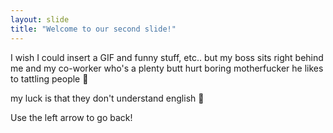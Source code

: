 ```yaml
---
layout: slide
title: "Welcome to our second slide!"
---
```

I wish I could insert a GIF and funny stuff, etc..
but my boss sits right behind me 
and my co-worker who's a plenty butt hurt boring motherfucker
he likes to tattling people 😤

my luck is that they don't understand english 🤪

Use the left arrow to go back!
